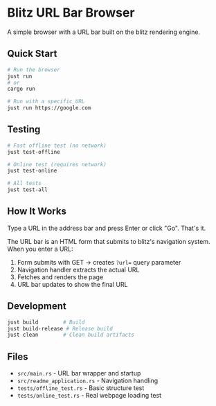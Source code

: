 # Blitz URL Bar Browser

A simple browser with a URL bar built on the blitz rendering engine.

## Quick Start

```bash
# Run the browser
just run
# or
cargo run

# Run with a specific URL
just run https://google.com
```

## Testing

```bash
# Fast offline test (no network)
just test-offline

# Online test (requires network)
just test-online

# All tests
just test-all
```

## How It Works

Type a URL in the address bar and press Enter or click "Go". That's it.

The URL bar is an HTML form that submits to blitz's navigation system. When you enter a URL:

1. Form submits with GET → creates `?url=` query parameter
2. Navigation handler extracts the actual URL
3. Fetches and renders the page
4. URL bar updates to show the final URL

## Development

```bash
just build        # Build
just build-release # Release build
just clean        # Clean build artifacts
```

## Files

- `src/main.rs` - URL bar wrapper and startup
- `src/readme_application.rs` - Navigation handling
- `tests/offline_test.rs` - Basic structure test
- `tests/online_test.rs` - Real webpage loading test
